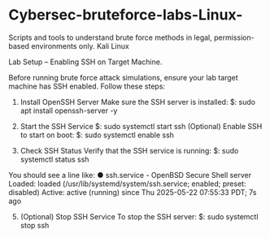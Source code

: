# Cybersec-bruteforce-labs-Linux-
Scripts and tools to understand brute force methods in legal, permission-based environments only. Kali Linux


Lab Setup – Enabling SSH on Target Machine.

Before running brute force attack simulations, ensure your lab target machine has SSH enabled. Follow these steps:
1. Install OpenSSH Server
Make sure the SSH server is installed:
$: sudo apt install openssh-server -y

2. Start the SSH Service
$: sudo systemctl start ssh
(Optional) Enable SSH to start on boot:
$: sudo systemctl enable ssh

3. Check SSH Status
Verify that the SSH service is running:
$: sudo systemctl status ssh

You should see a line like:
● ssh.service - OpenBSD Secure Shell server
     Loaded: loaded (/usr/lib/systemd/system/ssh.service; enabled; preset: disabled)
     Active: active (running) since Thu 2025-05-22 07:55:33 PDT; 7s ago


5. (Optional) Stop SSH Service
To stop the SSH server:
$: sudo systemctl stop ssh

